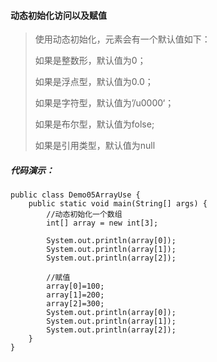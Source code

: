 #### 动态初始化访问以及赋值

> 使用动态初始化，元素会有一个默认值如下：
>
> 如果是整数形，默认值为0；
>
> 如果是浮点型，默认值为0.0；
>
> 如果是字符型，默认值为’/u0000‘；
>
> 如果是布尔型，默认值为folse;
>
> 如果是引用类型，默认值为null 

##### 代码演示：

```
public class Demo05ArrayUse {
    public static void main(String[] args) {
        //动态初始化一个数组
        int[] array = new int[3];

        System.out.println(array[0]);
        System.out.println(array[1]);
        System.out.println(array[2]);

        //赋值
        array[0]=100;
        array[1]=200;
        array[2]=300;
        System.out.println(array[0]);
        System.out.println(array[1]);
        System.out.println(array[2]);
    }
}
```